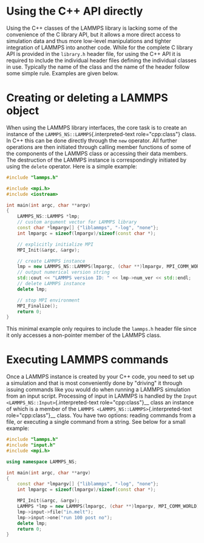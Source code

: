 # Using the C++ API directly

Using the C++ classes of the LAMMPS library is lacking some of the
convenience of the C library API, but it allows a more direct access to
simulation data and thus more low-level manipulations and tighter
integration of LAMMPS into another code. While for the complete C
library API is provided in the `library.h` header file, for using the
C++ API it is required to include the individual header files defining
the individual classes in use. Typically the name of the class and the
name of the header follow some simple rule. Examples are given below.

# Creating or deleting a LAMMPS object

When using the LAMMPS library interfaces, the core task is to create an
instance of the `LAMMPS_NS::LAMMPS`{.interpreted-text role="cpp:class"}
class. In C++ this can be done directly through the `new` operator. All
further operations are then initiated through calling member functions
of some of the components of the LAMMPS class or accessing their data
members. The destruction of the LAMMPS instance is correspondingly
initiated by using the `delete` operator. Here is a simple example:

``` c++
#include "lammps.h"

#include <mpi.h>
#include <iostream>

int main(int argc, char **argv)
{
    LAMMPS_NS::LAMMPS *lmp;
    // custom argument vector for LAMMPS library
    const char *lmpargv[] {"liblammps", "-log", "none"};
    int lmpargc = sizeof(lmpargv)/sizeof(const char *);

    // explicitly initialize MPI
    MPI_Init(&argc, &argv);

    // create LAMMPS instance
    lmp = new LAMMPS_NS::LAMMPS(lmpargc, (char **)lmpargv, MPI_COMM_WORLD);
    // output numerical version string
    std::cout << "LAMMPS version ID: " << lmp->num_ver << std::endl;
    // delete LAMMPS instance
    delete lmp;

    // stop MPI environment
    MPI_Finalize();
    return 0;
}
```

This minimal example only requires to include the `lammps.h` header file
since it only accesses a non-pointer member of the LAMMPS class.

# Executing LAMMPS commands

Once a LAMMPS instance is created by your C++ code, you need to set up a
simulation and that is most conveniently done by \"driving\" it through
issuing commands like you would do when running a LAMMPS simulation from
an input script. Processing of input in LAMMPS is handled by the
`Input <LAMMPS_NS::Input>`{.interpreted-text role="cpp:class"}\_\_ class
an instance of which is a member of the
`LAMMPS <LAMMPS_NS::LAMMPS>`{.interpreted-text role="cpp:class"}\_\_
class. You have two options: reading commands from a file, or executing
a single command from a string. See below for a small example:

``` c++
#include "lammps.h"
#include "input.h"
#include <mpi.h>

using namespace LAMMPS_NS;

int main(int argc, char **argv)
{
    const char *lmpargv[] {"liblammps", "-log", "none"};
    int lmpargc = sizeof(lmpargv)/sizeof(const char *);

    MPI_Init(&argc, &argv);
    LAMMPS *lmp = new LAMMPS(lmpargc, (char **)lmpargv, MPI_COMM_WORLD);
    lmp->input->file("in.melt");
    lmp->input->one("run 100 post no");
    delete lmp;
    return 0;
}
```
